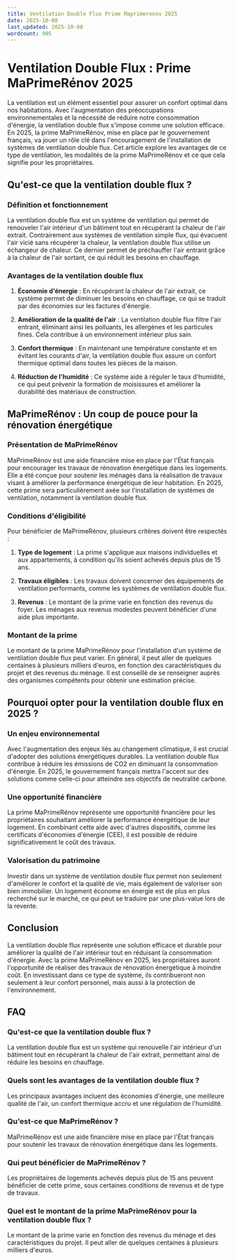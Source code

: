 ```yaml
---
title: Ventilation Double Flux Prime Maprimerenov 2025
date: 2025-10-08
last_updated: 2025-10-08
wordcount: 905
---
```


# Ventilation Double Flux : Prime MaPrimeRénov 2025

La ventilation est un élément essentiel pour assurer un confort optimal dans nos habitations. Avec l'augmentation des préoccupations environnementales et la nécessité de réduire notre consommation d'énergie, la ventilation double flux s'impose comme une solution efficace. En 2025, la prime MaPrimeRénov, mise en place par le gouvernement français, va jouer un rôle clé dans l'encouragement de l'installation de systèmes de ventilation double flux. Cet article explore les avantages de ce type de ventilation, les modalités de la prime MaPrimeRénov et ce que cela signifie pour les propriétaires.

## Qu'est-ce que la ventilation double flux ?

### Définition et fonctionnement

La ventilation double flux est un système de ventilation qui permet de renouveler l'air intérieur d'un bâtiment tout en récupérant la chaleur de l'air extrait. Contrairement aux systèmes de ventilation simple flux, qui évacuent l'air vicié sans récupérer la chaleur, la ventilation double flux utilise un échangeur de chaleur. Ce dernier permet de préchauffer l'air entrant grâce à la chaleur de l'air sortant, ce qui réduit les besoins en chauffage.

### Avantages de la ventilation double flux

1. **Économie d'énergie** : En récupérant la chaleur de l'air extrait, ce système permet de diminuer les besoins en chauffage, ce qui se traduit par des économies sur les factures d'énergie.

2. **Amélioration de la qualité de l'air** : La ventilation double flux filtre l'air entrant, éliminant ainsi les polluants, les allergènes et les particules fines. Cela contribue à un environnement intérieur plus sain.

3. **Confort thermique** : En maintenant une température constante et en évitant les courants d'air, la ventilation double flux assure un confort thermique optimal dans toutes les pièces de la maison.

4. **Réduction de l'humidité** : Ce système aide à réguler le taux d'humidité, ce qui peut prévenir la formation de moisissures et améliorer la durabilité des matériaux de construction.

## MaPrimeRénov : Un coup de pouce pour la rénovation énergétique

### Présentation de MaPrimeRénov

MaPrimeRénov est une aide financière mise en place par l'État français pour encourager les travaux de rénovation énergétique dans les logements. Elle a été conçue pour soutenir les ménages dans la réalisation de travaux visant à améliorer la performance énergétique de leur habitation. En 2025, cette prime sera particulièrement axée sur l'installation de systèmes de ventilation, notamment la ventilation double flux.

### Conditions d'éligibilité

Pour bénéficier de MaPrimeRénov, plusieurs critères doivent être respectés :

1. **Type de logement** : La prime s'applique aux maisons individuelles et aux appartements, à condition qu'ils soient achevés depuis plus de 15 ans.

2. **Travaux éligibles** : Les travaux doivent concerner des équipements de ventilation performants, comme les systèmes de ventilation double flux.

3. **Revenus** : Le montant de la prime varie en fonction des revenus du foyer. Les ménages aux revenus modestes peuvent bénéficier d'une aide plus importante.

### Montant de la prime

Le montant de la prime MaPrimeRénov pour l'installation d'un système de ventilation double flux peut varier. En général, il peut aller de quelques centaines à plusieurs milliers d'euros, en fonction des caractéristiques du projet et des revenus du ménage. Il est conseillé de se renseigner auprès des organismes compétents pour obtenir une estimation précise.

## Pourquoi opter pour la ventilation double flux en 2025 ?

### Un enjeu environnemental

Avec l'augmentation des enjeux liés au changement climatique, il est crucial d'adopter des solutions énergétiques durables. La ventilation double flux contribue à réduire les émissions de CO2 en diminuant la consommation d'énergie. En 2025, le gouvernement français mettra l'accent sur des solutions comme celle-ci pour atteindre ses objectifs de neutralité carbone.

### Une opportunité financière

La prime MaPrimeRénov représente une opportunité financière pour les propriétaires souhaitant améliorer la performance énergétique de leur logement. En combinant cette aide avec d'autres dispositifs, comme les certificats d'économies d'énergie (CEE), il est possible de réduire significativement le coût des travaux.

### Valorisation du patrimoine

Investir dans un système de ventilation double flux permet non seulement d'améliorer le confort et la qualité de vie, mais également de valoriser son bien immobilier. Un logement économe en énergie est de plus en plus recherché sur le marché, ce qui peut se traduire par une plus-value lors de la revente.

## Conclusion

La ventilation double flux représente une solution efficace et durable pour améliorer la qualité de l'air intérieur tout en réduisant la consommation d'énergie. Avec la prime MaPrimeRénov en 2025, les propriétaires auront l'opportunité de réaliser des travaux de rénovation énergétique à moindre coût. En investissant dans ce type de système, ils contribueront non seulement à leur confort personnel, mais aussi à la protection de l'environnement.

## FAQ

### Qu'est-ce que la ventilation double flux ?

La ventilation double flux est un système qui renouvelle l'air intérieur d'un bâtiment tout en récupérant la chaleur de l'air extrait, permettant ainsi de réduire les besoins en chauffage.

### Quels sont les avantages de la ventilation double flux ?

Les principaux avantages incluent des économies d'énergie, une meilleure qualité de l'air, un confort thermique accru et une régulation de l'humidité.

### Qu'est-ce que MaPrimeRénov ?

MaPrimeRénov est une aide financière mise en place par l'État français pour soutenir les travaux de rénovation énergétique dans les logements.

### Qui peut bénéficier de MaPrimeRénov ?

Les propriétaires de logements achevés depuis plus de 15 ans peuvent bénéficier de cette prime, sous certaines conditions de revenus et de type de travaux.

### Quel est le montant de la prime MaPrimeRénov pour la ventilation double flux ?

Le montant de la prime varie en fonction des revenus du ménage et des caractéristiques du projet. Il peut aller de quelques centaines à plusieurs milliers d'euros.